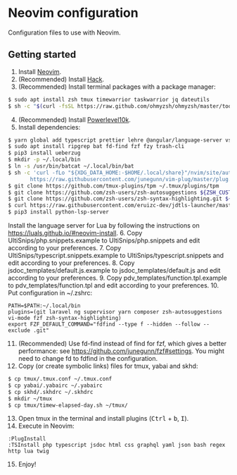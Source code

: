 # Neovim configuration
Configuration files to use with Neovim.

## Getting started
1. Install [Neovim](https://github.com/neovim/neovim/wiki/Installing-Neovim).
2. (Recommended) Install [Hack](https://github.com/ryanoasis/nerd-fonts/tree/master/patched-fonts/Hack#quick-installation).
3. (Recommended) Install terminal packages with a package manager:
```zsh
$ sudo apt install zsh tmux timewarrior taskwarrior jq dateutils
$ sh -c "$(curl -fsSL https://raw.github.com/ohmyzsh/ohmyzsh/master/tools/install.sh)"
```
4. (Recommended) Install [Powerlevel10k](https://github.com/romkatv/powerlevel10k).
5. Install dependencies:
```zsh
$ yarn global add typescript prettier lehre @angular/language-server vscode-css-languageserver-bin graphql-language-service-cli vscode-html-languageserver-bin intelephense vscode-json-languageserver typescript typescript-language-server vls yaml-language-server emmet-ls dockerfile-language-server-nodejs
$ sudo apt install ripgrep bat fd-find fzf fzy trash-cli
$ pip3 install ueberzug
$ mkdir -p ~/.local/bin
$ ln -s /usr/bin/batcat ~/.local/bin/bat
$ sh -c 'curl -fLo "${XDG_DATA_HOME:-$HOME/.local/share}"/nvim/site/autoload/plug.vim --create-dirs \
       https://raw.githubusercontent.com/junegunn/vim-plug/master/plug.vim'
$ git clone https://github.com/tmux-plugins/tpm ~/.tmux/plugins/tpm
$ git clone https://github.com/zsh-users/zsh-autosuggestions ${ZSH_CUSTOM:-~/.oh-my-zsh/custom}/plugins/zsh-autosuggestions
$ git clone https://github.com/zsh-users/zsh-syntax-highlighting.git ${ZSH_CUSTOM:-~/.oh-my-zsh/custom}/plugins/zsh-syntax-highlighting
$ curl https://raw.githubusercontent.com/eruizc-dev/jdtls-launcher/master/install.sh | bash
$ pip3 install python-lsp-server
```

Install the language server for Lua by following the instructions on https://luals.github.io/#neovim-install.
6. Copy UltiSnips/php.snippets.example to UltiSnips/php.snippets and edit according to your preferences.
7. Copy UltiSnips/typescript.snippets.example to UltiSnips/typescript.snippets and edit according to your preferences.
8. Copy jsdoc_templates/default.js.example to jsdoc_templates/default.js and edit according to your preferences.
9. Copy pdv_templates/function.tpl.example to pdv_templates/function.tpl and edit according to your preferences.
10. Put configuration in ~/.zshrc:
```
PATH=$PATH:~/.local/bin
plugins=(git laravel ng supervisor yarn composer zsh-autosuggestions vi-mode fzf zsh-syntax-highlighting)
export FZF_DEFAULT_COMMAND="fdfind --type f --hidden --follow --exclude .git"
```
11. (Recommended) Use fd-find instead of find for fzf, which gives a better performance: see https://github.com/junegunn/fzf#settings. You might need to change fd to fdfind in the configuration.
12. Copy (or create symbolic links) files for tmux, yabai and skhd:
```zsh
$ cp tmux/.tmux.conf ~/.tmux.conf
$ cp yabai/.yabairc ~/.yabairc
$ cp skhd/.skhdrc ~/.skhdrc
$ mkdir ~/tmux
$ cp tmux/timew-elapsed-day.sh ~/tmux/
```
13. Open tmux in the terminal and install plugins (<kbd>Ctrl</kbd> + <kbd>b</kbd>, <kbd>I</kbd>).
14. Execute in Neovim:
```
:PlugInstall
:TSInstall php typescript jsdoc html css graphql yaml json bash regex http lua twig
```
15. Enjoy!

